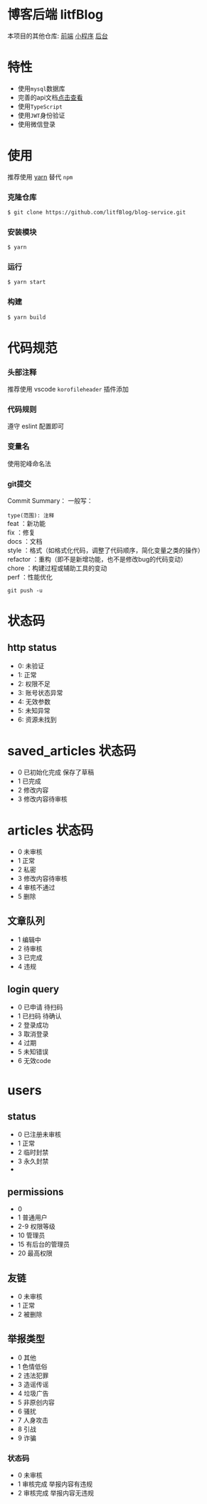 # 博客后端 litfBlog  
本项目的其他仓库:
[前端](https://github.com/litfBlog/blog)
[小程序](https://github.com/litfBlog/blog-miniprogram)
[后台](https://github.com/litfBlog/admin)

# 特性
- 使用`mysql`数据库
- 完善的api文档[点击查看](https://console-docs.apipost.cn/preview/30d1279e811bef63/63ef8f71eaea6784)
- 使用`TypeScript`
- 使用`JWT`身份验证
- 使用微信登录

# 使用
推荐使用 [yarn](https://www.yarnpkg.cn/) 替代 `npm`

### 克隆仓库
```bash
$ git clone https://github.com/litfBlog/blog-service.git
```
### 安装模块
```bash
$ yarn
```
### 运行
```bash
$ yarn start
```
### 构建
```bash
$ yarn build
```

# 代码规范
### 头部注释
推荐使用 vscode `korofileheader` 插件添加

### 代码规则
遵守 eslint 配置即可

### 变量名
使用驼峰命名法

### git提交
Commit Summary：
一般写：

`type(范围): 注释`  
feat ：新功能  
fix ：修复  
docs ：文档  
style ：格式（如格式化代码，调整了代码顺序，简化变量之类的操作）  
refactor ：重构（即不是新增功能，也不是修改bug的代码变动）  
chore ：构建过程或辅助工具的变动  
perf ：性能优化  
<!-- test ：增加测试  
test ：单元测试   -->
`git push -u`  

# 状态码
## http status
- 0: 未验证
- 1: 正常
- 2: 权限不足
- 3: 账号状态异常
- 4: 无效参数
- 5: 未知异常
- 6: 资源未找到

# saved_articles 状态码
- 0 已初始化完成 保存了草稿
- 1 已完成
- 2 修改内容
- 3 修改内容待审核

# articles 状态码
- 0 未审核
- 1 正常
- 2 私密
- 3 修改内容待审核
- 4 审核不通过
- 5 删除

## 文章队列
- 1 编辑中
- 2 待审核
- 3 已完成
- 4 违规


## login query
- 0 已申请 待扫码
- 1 已扫码 待确认
- 2 登录成功
- 3 取消登录
- 4 过期
- 5 未知错误
- 6 无效code

# users
## status
- 0 已注册未审核
- 1 正常
- 2 临时封禁
- 3 永久封禁
- 
## permissions
- 0
- 1 普通用户
- 2-9 权限等级
- 10 管理员
- 15 有后台的管理员
- 20 最高权限

## 友链
- 0 未审核
- 1 正常
- 2 被删除


## 举报类型
- 0 其他
- 1 色情低俗
- 2 违法犯罪
- 3 造谣传谣
- 4 垃圾广告
- 5 非原创内容
- 6 骚扰
- 7 人身攻击
- 8 引战
- 9 诈骗

### 状态码
- 0 未审核
- 1 审核完成 举报内容有违规
- 2 审核完成 举报内容无违规